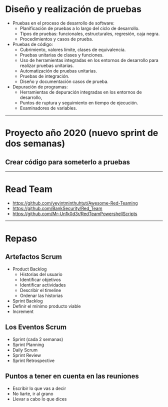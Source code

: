 # Diseño y realización de pruebas
- Pruebas en el proceso de desarrollo de software:
  - Planificación de pruebas a lo largo del ciclo de desarrollo.
  - Tipos de pruebas: funcionales, estructurales, regresión, caja negra.
  - Procedimientos y casos de prueba.
- Pruebas de código:
  - Cubrimiento, valores límite, clases de equivalencia.
  - Pruebas unitarias de clases y funciones.
  - Uso de herramientas integradas en los entornos de desarrollo para realizar pruebas unitarias.
  - Automatización de pruebas unitarias.
  - Pruebas de integración.
  - Diseño y documentación casos de prueba.
- Depuración de programas:
  - Herramientas de depuración integradas en los entornos de desarrollo,
  - Puntos de ruptura y seguimiento en tiempo de ejecución.
  - Examinadores de variables.

----------

# Proyecto año 2020 (nuevo sprint de dos semanas)

## Crear código para someterlo a pruebas

----------

# Read Team
* https://github.com/yeyintminthuhtut/Awesome-Red-Teaming
* https://github.com/BankSecurity/Red_Team
* https://github.com/Mr-Un1k0d3r/RedTeamPowershellScripts

----------

# Repaso

## Artefactos Scrum
- Product Backlog
  - Historias del usuario
  - Identificar objetivos
  - Identificar actividades
  - Describir el timeline
  - Ordenar las historias
- Sprint Backlog
- Definir el mínimo producto viable 
- Increment

## Los Eventos Scrum
- Sprint (cada 2 semanas)
- Sprint Planning
- Daily Scrum
- Sprint Review
- Sprint Retrospective

## Puntos a tener en cuenta en las reuniones
- Escribir lo que vas a decir
- No liarte, ir al grano
- Llevar a cabo lo que dices
